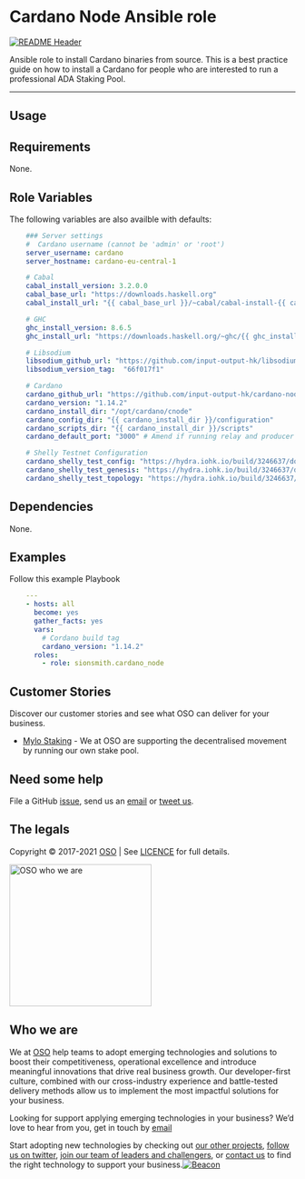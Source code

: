 
<!-- markdownlint-disable -->
# Cardano Node Ansible role
<!-- markdownlint-restore -->

[![README Header][readme_header_img]][readme_header_link]

<!--




  ** DO NOT EDIT THIS FILE
  **
  ** This file was automatically generated by the `build-harness`.
  ** 1) Make all changes to `README.yaml`
  ** 2) Run `make init` (you only need to do this once)
  ** 3) Run`make readme` to rebuild this file.
  **
  ** (We maintain HUNDREDS of open source projects. This is how we maintain our sanity.)
  **





-->
Ansible role to install Cardano binaries from source. This is a best practice guide on how to install a Cardano for people who are interested to run a professional ADA Staking Pool.

---






## Usage

## Requirements

None.

## Role Variables

The following variables are also availble with defaults:
```yaml
    ### Server settings
    #  Cardano username (cannot be 'admin' or 'root')
    server_username: cardano
    server_hostname: cardano-eu-central-1

    # Cabal
    cabal_install_version: 3.2.0.0
    cabal_base_url: "https://downloads.haskell.org"
    cabal_install_url: "{{ cabal_base_url }}/~cabal/cabal-install-{{ cabal_install_version }}/cabal-install-{{ cabal_install_version }}-x86_64-unknown-linux.tar.xz"

    # GHC
    ghc_install_version: 8.6.5
    ghc_install_url: "https://downloads.haskell.org/~ghc/{{ ghc_install_version }}/ghc-{{ ghc_install_version }}-x86_64-deb9-linux.tar.xz"

    # Libsodium
    libsodium_github_url: "https://github.com/input-output-hk/libsodium"
    libsodium_version_tag:  "66f017f1"

    # Cardano
    cardano_github_url: "https://github.com/input-output-hk/cardano-node.git"
    cardano_version: "1.14.2"
    cardano_install_dir: "/opt/cardano/cnode"
    cardano_config_dir: "{{ cardano_install_dir }}/configuration"
    cardano_scripts_dir: "{{ cardano_install_dir }}/scripts"
    cardano_default_port: "3000" # Amend if running relay and producer on same box

    # Shelly Testnet Configuration
    cardano_shelly_test_config: "https://hydra.iohk.io/build/3246637/download/1/shelley_testnet-config.json"
    cardano_shelly_test_genesis: "https://hydra.iohk.io/build/3246637/download/1/shelley_testnet-genesis.json"
    cardano_shelly_test_topology: "https://hydra.iohk.io/build/3246637/download/1/shelley_testnet-topology.json"
```

## Dependencies

None.




## Examples

Follow this example Playbook
```yaml
    ---
    - hosts: all
      become: yes
      gather_facts: yes
      vars:
        # Cordano build tag
        cardano_version: "1.14.2"
      roles:
        - role: sionsmith.cardano_node
```






## Customer Stories

Discover our customer stories and see what OSO can deliver for your business.

- [Mylo Staking](https://mylo.me) - We at OSO are supporting the decentralised movement by running our own stake pool.



## Need some help

File a GitHub [issue](https://github.com/osodevops/ansible-role-cardano-node/issues), send us an [email][email] or [tweet us][twitter].

## The legals

Copyright © 2017-2021 [OSO](https://oso.sh) | See [LICENCE](LICENSE) for full details.

[<img src="https://oso-public-resources.s3.eu-west-1.amazonaws.com/oso-logo-green.png" alt="OSO who we are" width="250"/>](https://oso.sh/who-we-are/)

## Who we are

We at [OSO][website] help teams to adopt emerging technologies and solutions to boost their competitiveness, operational excellence and introduce meaningful innovations that drive real business growth. Our developer-first culture, combined with our cross-industry experience and battle-tested delivery methods allow us to implement the most impactful solutions for your business.

Looking for support applying emerging technologies in your business? We’d love to hear from you, get in touch by [email][email]

Start adopting new technologies by checking out [our other projects][github], [follow us on twitter][twitter], [join our team of leaders and challengers][careers], or [contact us][contact] to find the right technology to support your business.[![Beacon][beacon]][website]

  [logo]: https://oso-public-resources.s3.eu-west-1.amazonaws.com/oso-logo-green.png
  [website]: https://oso.sh?utm_source=github&utm_medium=readme&utm_campaign=osodevops/ansible-role-cardano-node&utm_content=website
  [github]: https://github.com/osodevops?utm_source=github&utm_medium=readme&utm_campaign=osodevops/ansible-role-cardano-node&utm_content=github
  [careers]: https://oso.sh/careers/?utm_source=github&utm_medium=readme&utm_campaign=osodevops/ansible-role-cardano-node&utm_content=careers
  [contact]: https://oso.sh/contact/?utm_source=github&utm_medium=readme&utm_campaign=osodevops/ansible-role-cardano-node&utm_content=contact
  [linkedin]: https://www.linkedin.com/company/oso-devops?utm_source=github&utm_medium=readme&utm_campaign=osodevops/ansible-role-cardano-node&utm_content=linkedin
  [twitter]: https://twitter.com/osodevops?utm_source=github&utm_medium=readme&utm_campaign=osodevops/ansible-role-cardano-node&utm_content=twitter
  [email]: mailto:enquiries@oso.sh?utm_source=github&utm_medium=readme&utm_campaign=osodevops/ansible-role-cardano-node&utm_content=email
  [readme_header_img]: https://oso-public-resources.s3.eu-west-1.amazonaws.com/oso-animation.gif
  [readme_header_link]: https://oso.sh/what-we-do/?utm_source=github&utm_medium=readme&utm_campaign=osodevops/ansible-role-cardano-node&utm_content=readme_header_link
  [beacon]: https://github-analyics.ew.r.appspot.com/G-WV0Q3HYW08/osodevops/ansible-role-cardano-node?pixel&cs=github&cm=readme&an=ansible-role-cardano-node
